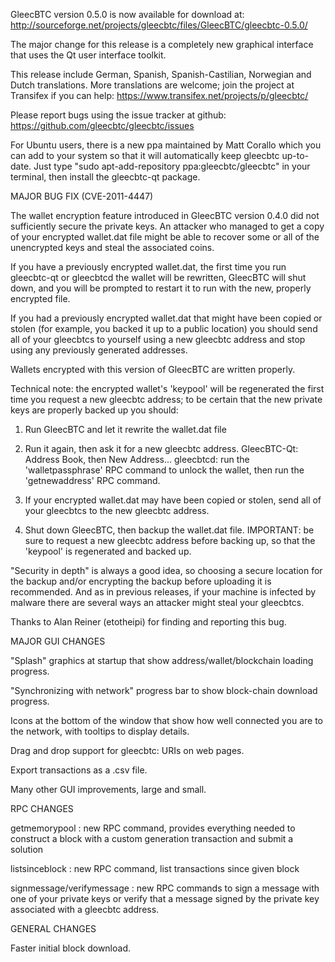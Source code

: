 GleecBTC version 0.5.0 is now available for download at:
http://sourceforge.net/projects/gleecbtc/files/GleecBTC/gleecbtc-0.5.0/

The major change for this release is a completely new graphical interface that uses the Qt user interface toolkit.

This release include German, Spanish, Spanish-Castilian, Norwegian and Dutch translations. More translations are welcome; join the project at Transifex if you can help:
https://www.transifex.net/projects/p/gleecbtc/

Please report bugs using the issue tracker at github:
https://github.com/gleecbtc/gleecbtc/issues

For Ubuntu users, there is a new ppa maintained by Matt Corallo which you can add to your system so that it will automatically keep gleecbtc up-to-date.  Just type "sudo apt-add-repository ppa:gleecbtc/gleecbtc" in your terminal, then install the gleecbtc-qt package.

MAJOR BUG FIX  (CVE-2011-4447)

The wallet encryption feature introduced in GleecBTC version 0.4.0 did not sufficiently secure the private keys. An attacker who
managed to get a copy of your encrypted wallet.dat file might be able to recover some or all of the unencrypted keys and steal the
associated coins.

If you have a previously encrypted wallet.dat, the first time you run gleecbtc-qt or gleecbtcd the wallet will be rewritten, GleecBTC will
shut down, and you will be prompted to restart it to run with the new, properly encrypted file.

If you had a previously encrypted wallet.dat that might have been copied or stolen (for example, you backed it up to a public
location) you should send all of your gleecbtcs to yourself using a new gleecbtc address and stop using any previously generated addresses.

Wallets encrypted with this version of GleecBTC are written properly.

Technical note: the encrypted wallet's 'keypool' will be regenerated the first time you request a new gleecbtc address; to be certain that the
new private keys are properly backed up you should:

1. Run GleecBTC and let it rewrite the wallet.dat file

2. Run it again, then ask it for a new gleecbtc address.
GleecBTC-Qt: Address Book, then New Address...
gleecbtcd: run the 'walletpassphrase' RPC command to unlock the wallet,  then run the 'getnewaddress' RPC command.

3. If your encrypted wallet.dat may have been copied or stolen, send  all of your gleecbtcs to the new gleecbtc address.

4. Shut down GleecBTC, then backup the wallet.dat file.
IMPORTANT: be sure to request a new gleecbtc address before backing up, so that the 'keypool' is regenerated and backed up.

"Security in depth" is always a good idea, so choosing a secure location for the backup and/or encrypting the backup before uploading it is recommended. And as in previous releases, if your machine is infected by malware there are several ways an attacker might steal your gleecbtcs.

Thanks to Alan Reiner (etotheipi) for finding and reporting this bug.

MAJOR GUI CHANGES

"Splash" graphics at startup that show address/wallet/blockchain loading progress.

"Synchronizing with network" progress bar to show block-chain download progress.

Icons at the bottom of the window that show how well connected you are to the network, with tooltips to display details.

Drag and drop support for gleecbtc: URIs on web pages.

Export transactions as a .csv file.

Many other GUI improvements, large and small.

RPC CHANGES

getmemorypool : new RPC command, provides everything needed to construct a block with a custom generation transaction and submit a solution

listsinceblock : new RPC command, list transactions since given block

signmessage/verifymessage : new RPC commands to sign a message with one of your private keys or verify that a message signed by the private key associated with a gleecbtc address.

GENERAL CHANGES

Faster initial block download.
